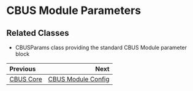 # CBUS Module Parameters

## Related Classes

* CBUSParams class providing the standard CBUS Module parameter block

<div class="section_buttons">
 
| Previous             |                            Next |
|:---------------------|--------------------------------:|
| [CBUS Core](cbus.md) | [CBUS Module Config](config.md) |
 
</div>

